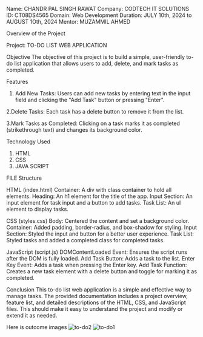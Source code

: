 Name: CHANDR PAL SINGH RAWAT
Company: CODTECH IT SOLUTIONS
ID: CT08DS4565
Domain: Web Development
Duration: JULY 10th, 2024 to AUGUST 1Oth, 2024
Mentor: MUZAMMIL AHMED 


Overview of the Project

Project: TO-DO LIST WEB APPLICATION

Objective 
The objective of this project is to build a  simple, user-friendly to-do list application that allows users to add, delete, and mark tasks as completed.

Features
 1. Add New Tasks:
Users can add new tasks by entering text in the input field and clicking the "Add Task" button or pressing "Enter".

 2.Delete Tasks:
Each task has a delete button to remove it from the list.

 3.Mark Tasks as Completed:
Clicking on a task marks it as completed (strikethrough text) and changes its background color.


Technology Used 
1. HTML
2. CSS
3. JAVA SCRIPT

FILE Structure

HTML (index.html)
Container: A div with class container to hold all elements.
Heading: An h1 element for the title of the app.
Input Section: An input element for task input and a button to add tasks.
Task List: An ul element to display tasks.

CSS (styles.css)
Body: Centered the content and set a background color.
Container: Added padding, border-radius, and box-shadow for styling.
Input Section: Styled the input and button for a better user experience.
Task List: Styled tasks and added a completed class for completed tasks.

JavaScript (script.js)
DOMContentLoaded Event: Ensures the script runs after the DOM is fully loaded.
Add Task Button: Adds a task to the list.
Enter Key Event: Adds a task when pressing the Enter key.
Add Task Function: Creates a new task element with a delete button and toggle for marking it as completed.

Conclusion
This to-do list web application is a simple and effective way to manage tasks. 
The provided documentation includes a project overview, feature list, and detailed descriptions of the HTML, CSS, and JavaScript files. 
This should make it easy to understand the project and modify or extend it as needed.



Here is outcome images
![to-do2](https://github.com/user-attachments/assets/dc6fc5e3-ed9a-4455-b71c-556fee981cf9)
![to-do1](https://github.com/user-attachments/assets/9e617dee-8197-48a5-97e2-90fb2f17eb78)

